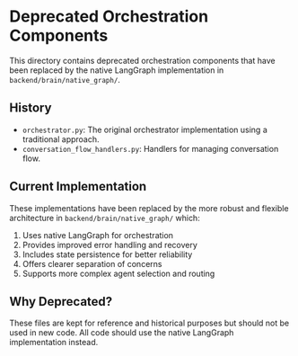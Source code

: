 # Deprecated Orchestration Components

This directory contains deprecated orchestration components that have been replaced by the native LangGraph implementation in `backend/brain/native_graph/`.

## History

- `orchestrator.py`: The original orchestrator implementation using a traditional approach.
- `conversation_flow_handlers.py`: Handlers for managing conversation flow.

## Current Implementation

These implementations have been replaced by the more robust and flexible architecture in `backend/brain/native_graph/` which:

1. Uses native LangGraph for orchestration
2. Provides improved error handling and recovery
3. Includes state persistence for better reliability
4. Offers clearer separation of concerns
5. Supports more complex agent selection and routing

## Why Deprecated?

These files are kept for reference and historical purposes but should not be used in new code. All code should use the native LangGraph implementation instead.